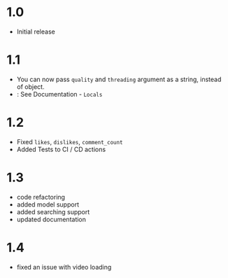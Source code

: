 # 1.0
- Initial release

# 1.1
- You can now pass `quality` and `threading` argument as a string, instead of object.
- : See Documentation - `Locals`

# 1.2
- Fixed `likes`, `dislikes`, `comment_count`
- Added Tests to CI / CD actions

# 1.3
- code refactoring
- added model support
- added searching support
- updated documentation

# 1.4
- fixed an issue with video loading